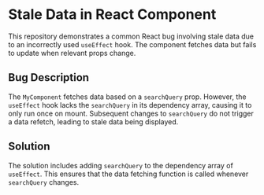 # Stale Data in React Component

This repository demonstrates a common React bug involving stale data due to an incorrectly used `useEffect` hook. The component fetches data but fails to update when relevant props change.

## Bug Description
The `MyComponent` fetches data based on a `searchQuery` prop. However, the `useEffect` hook lacks the `searchQuery` in its dependency array, causing it to only run once on mount.  Subsequent changes to `searchQuery` do not trigger a data refetch, leading to stale data being displayed.

## Solution
The solution includes adding `searchQuery` to the dependency array of `useEffect`. This ensures that the data fetching function is called whenever `searchQuery` changes.